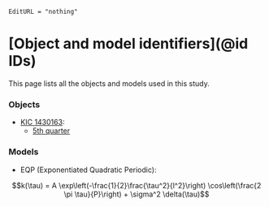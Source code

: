 ```@meta
EditURL = "nothing"
```

# [Object and model identifiers](@id IDs)

This page lists all the objects and models used in this study.

### Objects

* [KIC 1430163](https://archive.stsci.edu/kepler/data_search/search.php?target=1430163&action=Search&outputformat=HTML_Table):
  * [5th quarter](https://archive.stsci.edu/kepler/preview.php?type=lc&dsn=KPLR001430163-2010174085026)

### Models

* EQP (Exponentiated Quadratic Periodic):

```math
k(\tau) = A \exp\left(-\frac{1}{2}\frac{\tau^2}{l^2}\right) \cos\left(\frac{2 \pi \tau}{P}\right) + \sigma^2 \delta(\tau)
```

